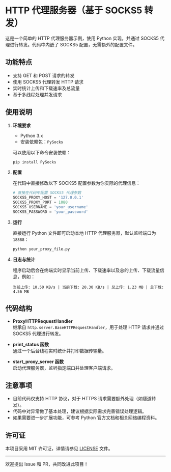 # HTTP 代理服务器（基于 SOCKS5 转发）

这是一个简单的 HTTP 代理服务器示例，使用 Python 实现，并通过 SOCKS5 代理进行转发。代码中内嵌了 SOCKS5 配置，无需额外的配置文件。

## 功能特点

- 支持 GET 和 POST 请求的转发
- 使用 SOCKS5 代理转发 HTTP 请求
- 实时统计上传和下载速率及总流量
- 基于多线程处理并发请求

## 使用说明

1. **环境要求**

   - Python 3.x
   - 安装依赖包：`PySocks`

   可以使用以下命令安装依赖：
   ```bash
   pip install PySocks
   ```

2. **配置**

   在代码中直接修改以下 SOCKS5 配置参数为你实际的代理信息：
   ```python
   # 直接在代码中配置 SOCKS5 代理参数
   SOCKS5_PROXY_HOST = '127.0.0.1'
   SOCKS5_PROXY_PORT = 1080
   SOCKS5_USERNAME = 'your_username'
   SOCKS5_PASSWORD = 'your_password'
   ```

3. **运行**

   直接运行 Python 文件即可启动本地 HTTP 代理服务器，默认监听端口为 `18888`：
   ```bash
   python your_proxy_file.py
   ```

4. **日志与统计**

   程序启动后会在终端实时显示当前上传、下载速率以及总的上传、下载流量信息，例如：
   ```
   当前上传: 10.50 KB/s | 当前下载: 20.30 KB/s | 总上传: 1.23 MB | 总下载: 4.56 MB
   ```

## 代码结构

- **ProxyHTTPRequestHandler**  
  继承自 `http.server.BaseHTTPRequestHandler`，用于处理 HTTP 请求并通过 SOCKS5 代理进行转发。

- **print_status 函数**  
  通过一个后台线程实时统计并打印数据传输量。

- **start_proxy_server 函数**  
  启动代理服务器，监听指定端口并处理客户端请求。

## 注意事项

- 目前代码仅支持 HTTP 协议，对于 HTTPS 请求需要额外处理（如隧道转发）。
- 代码中对异常做了基本处理，建议根据实际需求完善错误处理逻辑。
- 如果需要进一步扩展功能，可参考 Python 官方文档和相关网络编程资料。

## 许可证

本项目采用 MIT 许可证，详情请参见 [LICENSE](LICENSE) 文件。

---

欢迎提出 Issue 和 PR，共同改进此项目！
